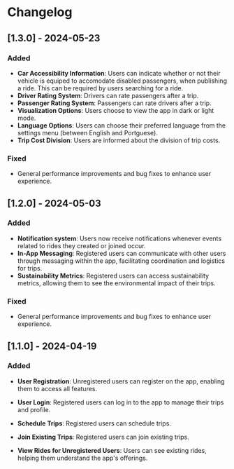 # Changelog

## [1.3.0] - 2024-05-23

### Added
- **Car Accessibility Information**: Users can indicate whether or not their vehicle is equiped to accomodate disabled passengers, when publishing a ride. This can be required by users searching for a ride.
- **Driver Rating System**: Drivers can rate passengers after a trip.
- **Passenger Rating System**: Passengers can rate drivers after a trip.
- **Visualization Options**: Users choose to view the app in dark or light mode.
- **Language Options**: Users can choose their preferred language from the settings menu (between English and Portguese).																																										
- **Trip Cost Division**: Users are informed about the division of trip costs.

### Fixed
- General performance improvements and bug fixes to enhance user experience.
##

## [1.2.0] - 2024-05-03

### Added
- **Notification system**: Users now receive notifications whenever events related to rides they created or joined occur.
- **In-App Messaging**: Registered users can communicate with other users through messaging within the app, facilitating coordination and logistics for trips.
- **Sustainability Metrics**: Registered users can access sustainability metrics, allowing them to see the environmental impact of their trips.

### Fixed
- General performance improvements and bug fixes to enhance user experience.
##

## [1.1.0] - 2024-04-19

### Added

- **User Registration**: Unregistered users can register on the app, enabling them to access all features.

- **User Login**: Registered users can log in to the app to manage their trips and profile.

- **Schedule Trips**: Registered users can schedule trips.

- **Join Existing Trips**: Registered users can join existing trips.

- **View Rides for Unregistered Users**: Users can see existing rides, helping them understand the app's offerings.
